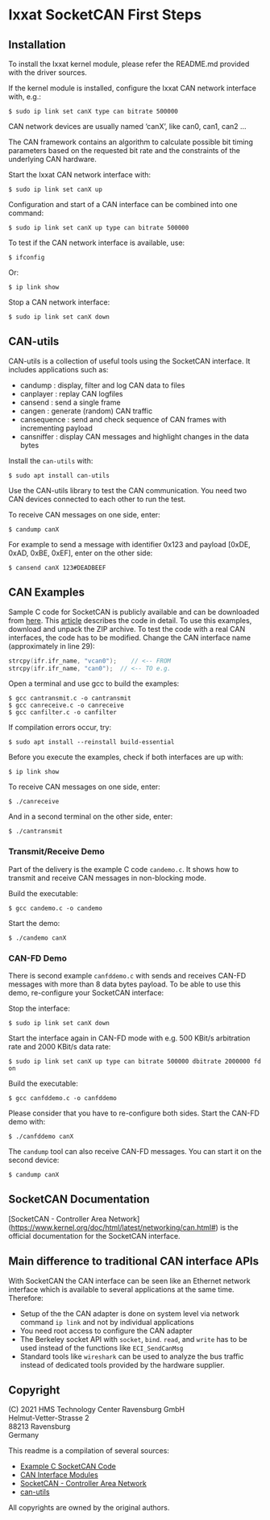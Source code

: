# Ixxat SocketCAN First Steps



## Installation

To install the Ixxat kernel module, please refer the README.md provided with the
driver sources. 

If the kernel module is installed, configure the Ixxat CAN network interface with, e.g.:

    $ sudo ip link set canX type can bitrate 500000

CAN network devices are usually named ‘canX’, like can0, can1, can2 …

The CAN framework contains an algorithm to calculate possible bit
timing parameters based on the requested bit rate and the constraints
of the underlying CAN hardware.

Start the Ixxat CAN network interface with:

    $ sudo ip link set canX up

Configuration and start of a CAN interface can be combined into one command:

    $ sudo ip link set canX up type can bitrate 500000

To test if the CAN network interface is available, use:

    $ ifconfig

Or:

    $ ip link show


Stop a CAN network interface:

    $ sudo ip link set canX down




## CAN-utils

CAN-utils is a collection of useful tools using the SocketCAN interface.
It includes applications such as:

- candump : display, filter and log CAN data to files
- canplayer : replay CAN logfiles
- cansend : send a single frame
- cangen : generate (random) CAN traffic
- cansequence : send and check sequence of CAN frames with incrementing payload
- cansniffer : display CAN messages and highlight changes in the data bytes

Install the `can-utils` with:

    $ sudo apt install can-utils

Use the CAN-utils library to test the CAN communication. You need two CAN
devices connected to each other to run the test.

To receive CAN messages on one side, enter:

    $ candump canX

For example to send a message with identifier 0x123 and 
payload [0xDE, 0xAD, 0xBE, 0xEF], enter on the other side:

    $ cansend canX 123#DEADBEEF



## CAN Examples

Sample C code for SocketCAN is publicly available and can be downloaded 
from [here](https://github.com/craigpeacock/CAN-Examples/archive/master.zip). 
This [article](https://www.beyondlogic.org/example-c-socketcan-code/) describes the code in detail.
To use this examples, download and unpack the ZIP archive. 
To test the code with a real CAN interfaces, the code has to be modified.
Change the CAN interface name (approximately in line 29):

```c
strcpy(ifr.ifr_name, "vcan0");    // <-- FROM
strcpy(ifr.ifr_name, "can0");  // <-- TO e.g.
```


Open a terminal and use gcc to build the examples:

    $ gcc cantransmit.c -o cantransmit
    $ gcc canreceive.c -o canreceive
    $ gcc canfilter.c -o canfilter


If compilation errors occur, try:

    $ sudo apt install --reinstall build-essential

Before you execute the examples, check if both interfaces are up with:

    $ ip link show

To receive CAN messages on one side, enter:

    $ ./canreceive

And in a second terminal on the other side, enter:

    $ ./cantransmit



### Transmit/Receive Demo

Part of the delivery is the example C code `candemo.c`. 
It shows how to transmit and receive CAN messages in non-blocking mode.

Build the executable:

    $ gcc candemo.c -o candemo

Start the demo:

    $ ./candemo canX



### CAN-FD Demo

There is  second example `canfddemo.c` with sends and receives 
CAN-FD messages with more than 8 data bytes payload.
To be able to use this demo, re-configure your SocketCAN interface:

Stop the interface:

    $ sudo ip link set canX down

Start the interface again in CAN-FD mode with e.g. 500 KBit/s arbitration rate and 2000 KBit/s data rate:

    $ sudo ip link set canX up type can bitrate 500000 dbitrate 2000000 fd on

Build the executable:

    $ gcc canfddemo.c -o canfddemo

Please consider that you have to re-configure both sides. Start the CAN-FD demo with:

    $ ./canfddemo canX

The `candump` tool can also receive CAN-FD messages. You can start it on the second device:

    $ candump canX




## SocketCAN Documentation

[SocketCAN - Controller Area Network]
(https://www.kernel.org/doc/html/latest/networking/can.html#) is the official
documentation for the SocketCAN interface.



## Main difference to traditional CAN interface APIs

With SocketCAN the CAN interface can be seen like an Ethernet network interface
which is available to several applications at the same time. Therefore:

- Setup of the the CAN adapter is done on system level via network command
  `ip link` and not by individual applications
- You need root access to configure the CAN adapter
- The Berkeley socket API with `socket`, `bind`. `read`, and `write` has to be
  used instead of the functions like `ECI_SendCanMsg`
- Standard tools like `wireshark` can be used to analyze the bus traffic
  instead of dedicated tools provided by the hardware supplier.



## Copyright

(C) 2021 HMS Technology Center Ravensburg GmbH  
Helmut-Vetter-Strasse 2  
88213 Ravensburg  
Germany

This readme is a compilation of several sources:

- [Example C SocketCAN Code](https://www.beyondlogic.org/example-c-socketcan-code/)
- [CAN Interface Modules](https://python-can.readthedocs.io/en/master/interfaces/socketcan.html)
- [SocketCAN - Controller Area Network](https://www.kernel.org/doc/html/latest/networking/can.html)
- [can-utils](https://github.com/linux-can/can-utils)

All copyrights are owned by the original authors.


